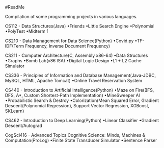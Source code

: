 #ReadMe

Compilation of some programming projects in various languages.

CS112 - Data Structures(Java)
  •Friends
  •Little Search Engine
  •Polynomial
  •PolyTest
  •Midterm 1
  
CS210 - Data Management for Data Science(Python)
  •Covid.py
  •TF-IDF(Term Frequency, Inverse Document Frequency)
  
CS211 - Computer Architecture(C, Assembly x86-64)
  •Data Structures
  •Graphs
  •Bomb Lab(x86 ISA)
  •Digital Logic Design
  •L1 + L2 Cache Simulator
  
CS336 - Principles of Information and Database Management(Java-JDBC, MySQL, HTML, Apache Tomcat)
  •Online Travel Reservation System
  
CS440 - Introduction to Artificial Intelligence(Python)
  •Maze on Fire(BFS, DFS, A*, Custom Shortest-Path Implementation)
  •MineSweeper AI
  •Probabilistic Search & Destroy
  •Colorization(Mean Squared Error, Gradient Descent(Polynomial Regression), Support Vector Regression, XGBoost, SKLearn)
  
 CS462 - Introduction to Deep Learning(Python)
  •Linear Classifier
  •Gradient Descent/Autograd
  
CogSci416 - Advanced Topics Cognitive Science: Minds, Machines & Computation(ProLog)
  •Finite State Transducer Simulator
  •Sentence Parser

